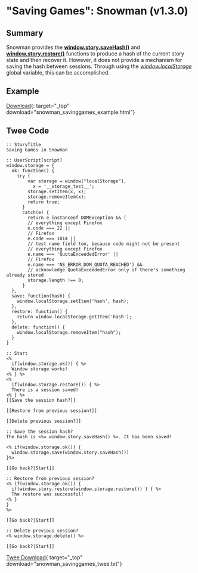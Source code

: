 # "Saving Games": Snowman (v1.3.0)

## Summary

Snowman provides the **[window.story.saveHash()](https://videlais.github.io/snowman/#/1/window_story/functions/saveHash)** and **[window.story.restore()](https://videlais.github.io/snowman/#/1/window_story/functions/restore)** functions to produce a hash of the current story state and then recover it. However, it does not provide a mechanism for saving the hash between sessions. Through using the *[window.localStorage](https://developer.mozilla.org/en-US/docs/Web/API/Window/localStorage)* global variable, this can be accomplished.

## Example

[Download](snowman_savinggames_example.html){: target="_top" download="snowman_savinggames_example.html"}

## Twee Code

```twee
:: StoryTitle
Saving Games in Snowman

:: UserScript[script]
window.storage = {
  ok: function() {
    try {
        var storage = window["localStorage"],
          x = '__storage_test__';
        storage.setItem(x, x);
        storage.removeItem(x);
        return true;
      }
      catch(e) {
        return e instanceof DOMException && (
        // everything except Firefox
        e.code === 22 ||
        // Firefox
        e.code === 1014 ||
        // test name field too, because code might not be present
        // everything except Firefox
        e.name === 'QuotaExceededError' ||
        // Firefox
        e.name === 'NS_ERROR_DOM_QUOTA_REACHED') &&
        // acknowledge QuotaExceededError only if there's something already stored
        storage.length !== 0;
      }
  },
  save: function(hash) {
    window.localStorage.setItem('hash', hash);
  },
  restore: function() {
    return window.localStorage.getItem('hash');
  },
  delete: function() {
    window.localStorage.removeItem("hash");
  }
}

:: Start
<%
  if(window.storage.ok()) { %>
  Window storage works!
<% } %>  
<%
  if(window.storage.restore()) { %>
  There is a session saved!
<% } %>
[[Save the session hash?]]

[[Restore from previous session?]]

[[Delete previous session?]]

:: Save the session hash?
The hash is <%= window.story.saveHash() %>. It has been saved!

<% if(window.storage.ok()) {
  window.storage.save(window.story.saveHash())
}%>

[[Go back?|Start]]

:: Restore from previous session?
<% if(window.storage.ok()) {
  if(window.story.restore(window.storage.restore()) ) { %>
  The restore was successful!
<% }
}
%>

[[Go back?|Start]]

:: Delete previous session?
<% window.storage.delete() %>

[[Go back?|Start]]
```

[Twee Download](snowman_savinggames_twee.txt){ target="_top" download="snowman_savinggames_twee.txt"}
